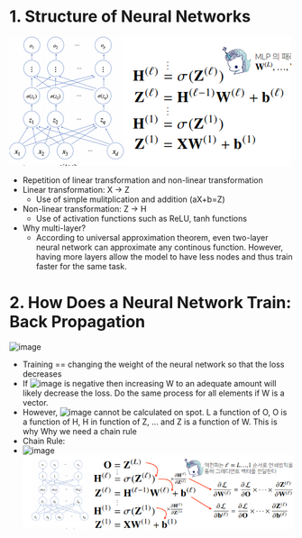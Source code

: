 # 1. Structure of Neural Networks
![image](https://github.com/hyeong01/AI-boostcamp/blob/main/U-stage/Math/images/layers.PNG)
* Repetition of linear transformation and non-linear transformation
* Linear transformation: X -> Z
  * Use of simple mulitplication and addition (aX+b=Z)
* Non-linear transformation: Z -> H
  * Use of activation functions such as ReLU, tanh functions
* Why multi-layer?
  * According to universal approximation theorem, even two-layer neural network can approximate any continous function. However, having more layers allow the model to have less nodes and thus train faster for the same task.
# 2. How Does a Neural Network Train: Back Propagation
![image](https://user-images.githubusercontent.com/38185429/128059638-47d51eac-dafd-4061-a8cf-56eb6a62b829.png)<br/>
* Training == changing the weight of the neural network so that the loss decreases
* If ![image](https://user-images.githubusercontent.com/38185429/128058714-1705d4d2-282c-48a8-acfc-99c4a6aeb3d1.png) is negative then increasing W to an adequate amount will likely decrease the loss. Do the same process for all elements if W is a vector.
* However, ![image](https://user-images.githubusercontent.com/38185429/128058714-1705d4d2-282c-48a8-acfc-99c4a6aeb3d1.png) cannot be calculated on spot. L a function of O, O is a function of H, H in function of Z, ... and Z is a function of W. This is why Why we need a chain rule
* Chain Rule:<br/>
* ![image](https://user-images.githubusercontent.com/38185429/128060222-aa7b43d2-6e79-401e-ace1-00830336fa8f.png) <br/>
![image](https://github.com/hyeong01/AI-boostcamp/blob/main/U-stage/Math/images/backpropagation.PNG)
